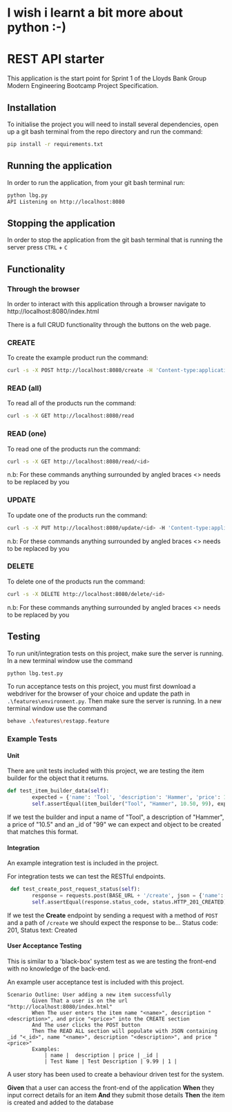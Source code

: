# I wish i learnt a bit more about python :-) 
# REST API starter

This application is the start point for Sprint 1 of the Lloyds Bank Group Modern Engineering Bootcamp Project Specification.

## Installation

To initialise the project you will need to install several dependencies, open up a git bash terminal from the repo directory and run the command:

~~~ bash
pip install -r requirements.txt
~~~

## Running the application

In order to run the application, from your git bash terminal run:

~~~ bash
python lbg.py
API Listening on http://localhost:8080
~~~

## Stopping the application

In order to stop the application from the git bash terminal that is running the server press ``CTRL`` + ``C``

## Functionality

### Through the browser

In order to interact with this application through a browser navigate to http://localhost:8080/index.html

There is a full CRUD functionality through the buttons on the web page.

### CREATE

To create the example product run the command:

~~~ bash
curl -s -X POST http://localhost:8080/create -H 'Content-type:application/json' -d '{"name":"example product", "description":"this is an example", "price":9.99}'
~~~

### READ (all)

To read all of the products run the command:

~~~ bash
curl -s -X GET http://localhost:8080/read
~~~

### READ (one)

To read one of the products run the command:

~~~ bash
curl -s -X GET http://localhost:8080/read/<id>
~~~

n.b: For these commands anything surrounded by angled braces <> needs to be replaced by you

### UPDATE

To update one of the products run the command:

~~~ bash
curl -s -X PUT http://localhost:8080/update/<id> -H 'Content-type:application/json'  -d '{"name":"updated product", "description":"its brand new", "price":99.99}'
~~~

n.b: For these commands anything surrounded by angled braces <> needs to be replaced by you

### DELETE

To delete one of the products run the command:

~~~ bash
curl -s -X DELETE http://localhost:8080/delete/<id>
~~~

n.b: For these commands anything surrounded by angled braces <> needs to be replaced by you

## Testing

To run unit/integration tests on this project, make sure the server is running.
In a new terminal window use the command

~~~ bash
python lbg.test.py
~~~

To run acceptance tests on this project, you must first download a webdriver for the browser of your choice and update the path in `.\features\environment.py`. Then make sure the server is running.
In a new terminal window use the command

~~~ bash
behave .\features\restapp.feature
~~~

### Example Tests

#### Unit

There are unit tests included with this project, we are testing the item builder for the object that it returns.

```python
def test_item_builder_data(self):
        expected = {'name': 'Tool', 'description': 'Hammer', 'price': 10.5, '_id': 99}
        self.assertEqual(item_builder("Tool", "Hammer", 10.50, 99), expected)
```

If we test the builder and input a name of "Tool", a description of "Hammer", a price of "10.5" and an _id of "99" we can expect and object to be created that matches this format.

#### Integration

An example integration test is included in the project.

For integration tests we can test the RESTful endpoints.

```python
 def test_create_post_request_status(self):
        response = requests.post(BASE_URL + '/create', json = {'name': 'Tool', 'description': 'Hammer', 'price': 10.5})
        self.assertEqual(response.status_code, status.HTTP_201_CREATED)
```

If we test the **Create** endpoint by sending a request with a method of `POST` and a path of `/create` we should expect the response to be...
Status code: 201, Status text: Created

#### User Acceptance Testing

This is similar to a 'black-box' system test as we are testing the front-end with no knowledge of the back-end.

An example user acceptance test is included with this project.

```gherkin
Scenario Outline: User adding a new item successfully
        Given That a user is on the url "http://localhost:8080/index.html"
        When The user enters the item name "<name>", description "<description>", and price "<price>" into the CREATE section
        And The user clicks the POST button
        Then The READ ALL section will populate with JSON containing _id "<_id>", name "<name>", description "<description>", and price "<price>"
        Examples:
            | name |  description | price | _id |
            | Test Name | Test Description | 9.99 | 1 |
```

A user story has been used to create a behaviour driven test for the system.

**Given** that a user can access the front-end of the application
**When** they input correct details for an item
**And** they submit those details
**Then** the item is created and added to the database